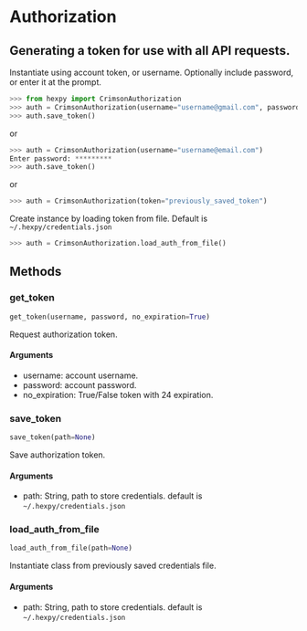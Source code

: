 # Authorization

## Generating a token for use with all API requests.

Instantiate using account token, or username. Optionally include password, or enter it at the prompt.
```python
>>> from hexpy import CrimsonAuthorization
>>> auth = CrimsonAuthorization(username="username@gmail.com", password="secretpassword")
>>> auth.save_token()
```
or
```python
>>> auth = CrimsonAuthorization(username="username@email.com")
Enter password: *********
>>> auth.save_token()
```
or
```python
>>> auth = CrimsonAuthorization(token="previously_saved_token")
```
Create instance by loading token from file.  Default is `~/.hexpy/credentials.json`
```python
>>> auth = CrimsonAuthorization.load_auth_from_file()
```

## Methods

### get_token

```python
get_token(username, password, no_expiration=True)
```

Request authorization token.
#### Arguments

* username: account username.
* password: account password.
* no_expiration: True/False token with 24 expiration.

### save_token
```python
save_token(path=None)
```
Save authorization token.
#### Arguments
* path: String, path to store credentials. default is `~/.hexpy/credentials.json`

### load_auth_from_file
```python
load_auth_from_file(path=None)
```
Instantiate class from previously saved credentials file.
#### Arguments
* path: String, path to store credentials. default is `~/.hexpy/credentials.json`
